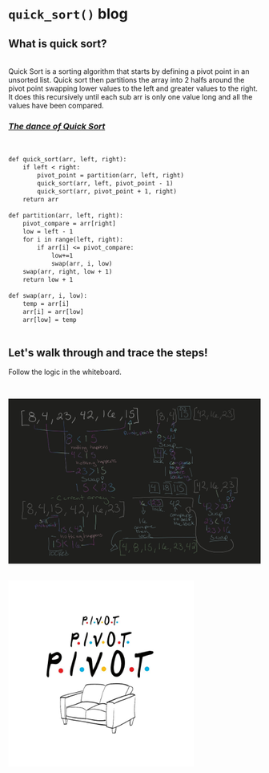 # `quick_sort()` blog

## **What is quick sort?** 
<br>
Quick Sort is a sorting algorithm that starts by defining a pivot point in an unsorted list. Quick sort then partitions the array into 2 halfs around the pivot point swapping lower values to the left and greater values to the right. It does this recursively until each sub arr is only one value long and all the values have been compared. 


<br>

### [***The dance of Quick Sort***](https://www.youtube.com/watch?v=ywWBy6J5gz8&ab_channel=AlgoRythmics)
<br>

```
def quick_sort(arr, left, right):
    if left < right:
        pivot_point = partition(arr, left, right)
        quick_sort(arr, left, pivot_point - 1)
        quick_sort(arr, pivot_point + 1, right)
    return arr

def partition(arr, left, right):
    pivot_compare = arr[right]
    low = left - 1
    for i in range(left, right):
        if arr[i] <= pivot_compare:
            low+=1
            swap(arr, i, low)
    swap(arr, right, low + 1)
    return low + 1

def swap(arr, i, low):
    temp = arr[i]
    arr[i] = arr[low]
    arr[low] = temp


```
## Let's walk through and trace the steps!

Follow the logic in the whiteboard.

<br>

![quick_sort](../../assets/quick_sort.jpg)

<br>
<img src = "../../assets/pivot-pivot.jpg" width =370>